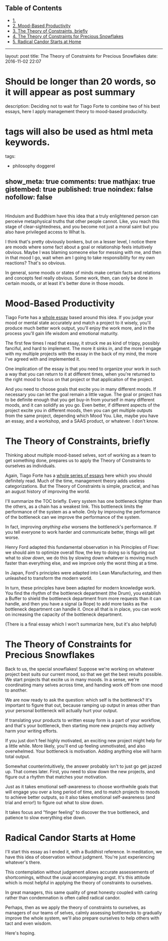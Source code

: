 <div id="table-of-contents">
<h2>Table of Contents</h2>
<div id="text-table-of-contents">
<ul>
<li><a href="#orgheadline1">1. </a></li>
<li><a href="#orgheadline2">2. Mood-Based Productivity</a></li>
<li><a href="#orgheadline3">3. The Theory of Constraints, briefly</a></li>
<li><a href="#orgheadline4">4. The Theory of Constraints for Precious Snowflakes</a></li>
<li><a href="#orgheadline5">5. Radical Candor Starts at Home</a></li>
</ul>
</div>
</div>

---
layout: post
title: The Theory of Constraints for Precious Snowflakes
date: 2016-11-02 22:07
# Should be longer than 20 words, so it will appear as post summary
description: Deciding not to wait for Tiago Forte to combine two of his best essays, here I apply management theory to mood-based producivity.
# tags will also be used as html meta keywords.
tags:
  - philosophy doggerel

show_meta: true
comments: true
mathjax: true
gistembed: true
published: true
noindex: false
nofollow: false
---

# <a id="orgheadline1"></a>

Hinduism and Buddhism have this idea that a truly enlightened person can
perceive metaphysical truths that other people cannot. Like, you reach this
stage of clear-sightedness, and you become not just a moral saint but you also
have privileged access to What Is.

I think that's pretty obviously bonkers, but on a lesser level, I notice there
are moods where some fact about a goal or relationship feels intuitively
obvious. Maybe I was blaming someone else for messing with me, and then in that
mood I go, wait when am I going to take responsibility for my own reactions?
That's so obvious.

In general, some moods or states of minds make certain facts and relations and
concepts feel really obvious. Some work, then, can only be done in certain
moods, or at least it's better done in those moods.

# Mood-Based Productivity<a id="orgheadline2"></a>

Tiago Forte has a [whole essay](https://medium.com/forte-labs/productivity-for-precious-snowflakes-68bb9d312362#.lu8v3mjr9) based around this idea. If you judge your mood or
mental state accurately and match a project to it wisely, you'll produce much
better work output, you'll enjoy the work more, and in the process you'll gain
life wisdom and emotional maturity.

The first few times I read that essay, it struck me as kind of trippy, possibly
fanciful, and hard to implement. The more it sinks in, and the more I engage
with my multiple projects with the essay in the back of my mind, the more I've
agreed with and implemented it.

One implication of the essay is that you need to organize your work in such a
way that you can return to it at different times, when you're returned to the
right mood to focus on that project or that applicaiton of the project. 

And you need to choose goals that excite you in many different moods. If
necessary you can let the goal remain a little vague. The goal or project has to
be definite enough that you get buy-in from yourself in many different moods,
and it can solidify as you go. Even better, if different aspects of the project
excite you in different moods, then you can get multiple outputs from the same
project, depending which Mood You. Like, maybe you have an essay, and a
workshop, and a SAAS product, or whatever. I don't know.

# The Theory of Constraints, briefly<a id="orgheadline3"></a>

Thinking about multiple mood-based selves, sort of working as a team to get
something done, prepares us to apply the Theory of Constraints to ourselves as
individuals.

Again, Tiago Forte has a [whole series of essays](https://medium.com/forte-labs/theory-of-constraints-101-2d4d9cf1916a#.ng5e9pz38) here which you should definitely
read. Much of the time, management theory adds useless categorizations. But the
Theory of Constraints is simple, practical, and has an august history of
improving the world.

I'll summarize the TOC briefly. Every system has one bottleneck tighter than the
others, as a chain has a weakest link. This bottleneck limits the performance of
the system as a whole. Only by improving the performance of the bottleneck can
we improve the performance of the system.

In fact, improving *anything else* worsens the bottleneck's performance. If you
tell everyone to work harder and communicate better, things will get worse.

Henry Ford adapted this fundamental observation in his Principles of Flow: we
should aim to optimize overall flow, the key to doing so is figuring out what to
*slow down*, we do this by slowing down whatever is moving much faster than
everything else, and we improve only the worst thing at a time.

In Japan, Ford's principles were adapted into Lean Manufacturing, and then
unleashed to transform the modern world.

In turn, these principles have been adapted for modern knowledge work. You find
the rhythm of the bottleneck department (the Drum), you establish a Buffer to
shield the bottleneck department from more requests than it can handle, and then
you have a signal (a Rope) to add more tasks as the bottleneck department can
handle it. Once all that is in place, you can work on increasing the capacity of
the bottleneck department.

(There is a final essay which I won't summarize here, but it's also helpful)

# The Theory of Constraints for Precious Snowflakes<a id="orgheadline4"></a>

Back to us, the special snowflakes! Suppose we're working on whatever project
best suits our current mood, so that we get the best results possible. We start
projects that excite us in many moods. In a sense, we're coordinating many
selves across time, and handing work off from one mood to another. 

We are now ready to ask the question: which self is the bottleneck? It's
important to figure that out, because ramping up output in areas other than your
personal bottleneck will actually hurt your output.

If translating your products to written essay form is a part of your workflow,
and that's your bottleneck, then starting more new projects may actively harm
your writing efforts.

If you just don't feel highly motivated, an exciting new project might help for
a little while. More likely, you'll end up feeling unmotivated, and also
overwhelmed. Your bottleneck is motivation. Adding anything else will harm total
output.

Somewhat counterintuitively, the answer probably isn't to just go get jazzed
up. That comes later. First, you need to slow down the new projects, and figure
out a rhythm that matches your motivation. 

Just as it takes emotional self-awareness to choose worthwhile goals that will
engage you over a long period of time, and to match projects to moods to achieve
better outputs, so it also takes emotional self-awareness (and trial and error!)
to figure out what to slow down. 

It takes focus and "finger feeling" to discover the true bottleneck, and
patience to slow everything else down.

# Radical Candor Starts at Home<a id="orgheadline5"></a>

I'll start this essay as I ended it, with a Buddhist reference. In meditation,
we have this idea of observation without judgment. You're just experiencing
whatever's there.

This contemplation without judgement allows accurate assessements of
shortcomings, without the usual accompanying angst. It's this attitude which is
most helpful in applying the theory of constraints to ourselves.

In great managers, this same quality of great honesty coupled with caring rather
than condemnation is often called radical candor.

Perhaps, then as we apply the theory of constraints to ourselves, as managers of
our teams of selves, calmly assessing bottlenecks to gradually improve the whole
system, we'll also prepare ourselves to help others with tact and even wisdom.

Here's hoping.
